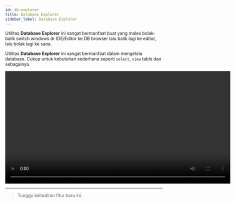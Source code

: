 ```yaml
---
id: db-explorer
title: Database Explorer
sidebar_label: Database Explorer
---
```


Utilitas **Database Explorer** ini sangat bermanfaat buat yang males bolak-balik switch windows dr IDE/Editor ke DB browser lalu balik lagi ke editor, lalu bolak lagi ke sana.

Utilitas **Database Explorer** ini sangat bermanfaat dalam mengelola database. Cukup untuk kebutuhan sederhana seperti `select`, `view` table dan sebagainya.

<video controls width="720px">
  <source src="https://github.com/fastplaz/fastplaz.github.io/raw/main/website/static/videos/db-explorer-intro.mp4" type="video/mp4">
  Your browser does not support the video tag.
</video>

---

> Tunggu kehadiran fitur baru ini.
